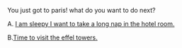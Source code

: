 You just got to paris! what do you want to do next?  

A. [I am sleepy I want to take a long nap in the hotel room.](../hide/hide.md)  

B.[Time to visit the effel towers.](../tower/tower.md)
